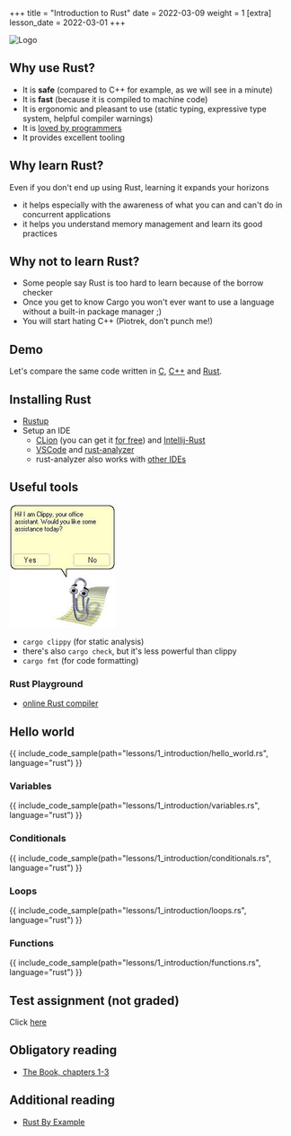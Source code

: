 +++
title = "Introduction to Rust"
date = 2022-03-09 
weight = 1
[extra]
lesson_date = 2022-03-01 
+++

![Logo](https://www.rust-lang.org/logos/rust-logo-blk.svg)

## Why use Rust?

- It is **safe** (compared to C++ for example, as we will see in a minute)
- It is **fast** (because it is compiled to machine code)
- It is ergonomic and pleasant to use (static typing, expressive type system, helpful compiler
  warnings)
- It
  is [loved by programmers](https://insights.stackoverflow.com/survey/2021#section-most-loved-dreaded-and-wanted-programming-scripting-and-markup-languages)
- It provides excellent tooling

## Why learn Rust?

Even if you don't end up using Rust, learning it expands your horizons

- it helps especially with the awareness of what you can and can't do in concurrent applications
- it helps you understand memory management and learn its good practices

## Why not to learn Rust?

- Some people say Rust is too hard to learn because of the borrow checker
- Once you get to know Cargo you won't ever want to use a language without a built-in package
  manager ;)
- You will start hating C++ (Piotrek, don't punch me!)

## Demo

Let's compare the same code written in [C](errors_demo.c), [C++](errors_demo.cpp)
and [Rust](errors_demo.rs).

## Installing Rust

- [Rustup](https://rustup.rs/)
- Setup an IDE
  - [CLion](https://www.jetbrains.com/clion/) (you can get
    it [for free](https://www.jetbrains.com/community/education/))
    and [Intellij-Rust](https://intellij-rust.github.io/)
  - [VSCode](https://code.visualstudio.com/)
    and [rust-analyzer](https://marketplace.visualstudio.com/items?itemName=matklad.rust-analyzer)
  - rust-analyzer also works
    with [other IDEs](https://rust-analyzer.github.io/manual.html#installation)

## Useful tools

![Clippy](clippy.jpg)

- `cargo clippy` (for static analysis)
- there's also `cargo check`, but it's less powerful than clippy
- `cargo fmt` (for code formatting)

### Rust Playground

- [online Rust compiler](https://play.rust-lang.org/)

## Hello world

{{ include_code_sample(path="lessons/1_introduction/hello_world.rs", language="rust") }}

### Variables

{{ include_code_sample(path="lessons/1_introduction/variables.rs", language="rust") }}

### Conditionals

{{ include_code_sample(path="lessons/1_introduction/conditionals.rs", language="rust") }}

### Loops

{{ include_code_sample(path="lessons/1_introduction/loops.rs", language="rust") }}

### Functions

{{ include_code_sample(path="lessons/1_introduction/functions.rs", language="rust") }}

## Test assignment (not graded)

Click [here](https://classroom.github.com/a/sFJOi1pT)

## Obligatory reading

- [The Book, chapters 1-3](https://doc.rust-lang.org/stable/book/)

## Additional reading

- [Rust By Example](https://doc.rust-lang.org/stable/rust-by-example/)
